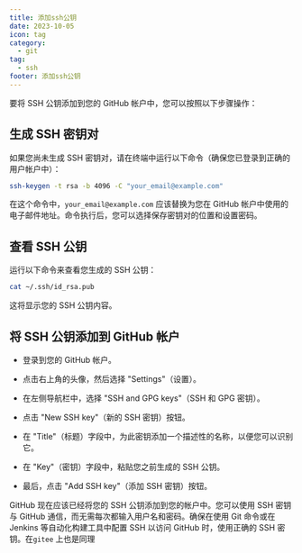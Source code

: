 ```yaml
---
title: 添加ssh公钥
date: 2023-10-05
icon: tag
category:
  - git
tag:
  - ssh
footer: 添加ssh公钥
---
```



要将 SSH 公钥添加到您的 GitHub 帐户中，您可以按照以下步骤操作：

## 生成 SSH 密钥对

   如果您尚未生成 SSH 密钥对，请在终端中运行以下命令（确保您已登录到正确的用户帐户中）：

   ```bash
   ssh-keygen -t rsa -b 4096 -C "your_email@example.com"
   ```

   在这个命令中，`your_email@example.com` 应该替换为您在 GitHub 帐户中使用的电子邮件地址。命令执行后，您可以选择保存密钥对的位置和设置密码。

## 查看 SSH 公钥

   运行以下命令来查看您生成的 SSH 公钥：

   ```bash
   cat ~/.ssh/id_rsa.pub
   ```

   这将显示您的 SSH 公钥内容。

## 将 SSH 公钥添加到 GitHub 帐户

   - 登录到您的 GitHub 帐户。

   - 点击右上角的头像，然后选择 "Settings"（设置）。

   - 在左侧导航栏中，选择 "SSH and GPG keys"（SSH 和 GPG 密钥）。

   - 点击 "New SSH key"（新的 SSH 密钥）按钮。

   - 在 "Title"（标题）字段中，为此密钥添加一个描述性的名称，以便您可以识别它。

   - 在 "Key"（密钥）字段中，粘贴您之前生成的 SSH 公钥。

   - 最后，点击 "Add SSH key"（添加 SSH 密钥）按钮。

   GitHub 现在应该已经将您的 SSH 公钥添加到您的帐户中。您可以使用 SSH 密钥与 GitHub 通信，而无需每次都输入用户名和密码。确保在使用 Git 命令或在 Jenkins 等自动化构建工具中配置 SSH 以访问 GitHub 时，使用正确的 SSH 密钥。在`gitee` 上也是同理